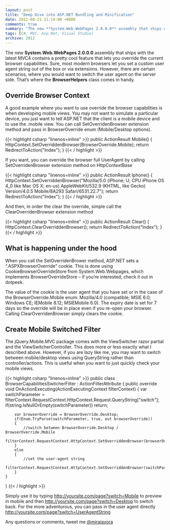 ```yaml
---
layout: post
title: "Deep Dive into ASP.NET Bundling and Minification"
date: 2012-08-21 21:14:00 +0000
comments: true
summary: "The new **System.Web.WebPages 2.0.0.0** assembly that ships with the latest MVC4 contains a pretty cool feature that lets you override the current browser capabilities. Sure, most modern browsers let you set a custom user agent string out of the box or via extensions. However, there are certain scenarios, where you would want to switch the user agent on the server side. That’s where the **BrowserHelpers** class comes in handy."
tags: [C#, MVC, Asp.Net, Visual Studio]
archive: 2012
---
```


The new **System.Web.WebPages 2.0.0.0** assembly that ships with the latest MVC4 contains a pretty cool feature that lets you override the current browser capabilities. Sure, most modern browsers let you set a custom user agent string out of the box or via extensions. However, there are certain scenarios, where you would want to switch the user agent on the server side. That’s where the **BrowserHelpers** class comes in handy.
<!--more-->

Override Browser Context
-------------------

A good example where you want to use override the browser capabilities is when developing mobile views. You may not want to simulate a particular device, you just want to tell ASP.NET that the client is a mobile device and to use the .mobile view.  You can call SetOverridenBrowser extension method and pass in BrowserOverride enum (Mobile/Desktop options).

{{< highlight csharp "linenos=inline" >}}
public ActionResult Mobile()
{
    HttpContext.SetOverriddenBrowser(BrowserOverride.Mobile);
    return RedirectToAction("Index");
}
{{< / highlight >}}

If you want, you can override the browser full UserAgent by calling SetOverridenBrowser extension method on HttpContextBase

{{< highlight csharp "linenos=inline" >}}
public ActionResult Iphone()
{
    HttpContext.SetOverriddenBrowser("Mozilla/5.0 (iPhone; U; CPU iPhone OS 4_0 like Mac OS X; en-us) AppleWebKit/532.9 (KHTML, like Gecko) Version/4.0.5 Mobile/8A293 Safari/6531.22.7");
    return RedirectToAction("Index");
}
{{< / highlight >}}

And then, in order the clear the override, simple call the ClearOverridenBrowser extension method

{{< highlight csharp "linenos=inline" >}}
public ActionResult Clear()
{
    HttpContext.ClearOverriddenBrowser();
    return RedirectToAction("Index");
}
{{< / highlight >}}
 

What is happening under the hood
-------------------

When you call the SetOverridenBrower method, ASP.NET sets a “.ASPXBrowserOverride” cookie. This is done using CookieBrowserOverrideStore from System.Web.Webpages, which implements BrowserOverrideStore – if you’re interested, check it out in dotpeek.

The value of the cookie is the user agent that you have set or in the case of the BrowserOverride.Mobile enum: Mozilla/4.0 (compatible; MSIE 6.0; Windows CE; IEMobile 8.12; MSIEMobile 6.0). The expiry date is set for 7 days so the override will be in place even if you re-open your browser. Calling ClearOverridenBrowser simply clears the cookie.

Create Mobile Switched Filter
-------------------

The jQuery.Mobile.MVC package comes with the ViewSwitcher razor partial and the ViewSwitcherController. This does more or less exactly what I described above. However, if you are lazy like me, you may want to switch between mobile/desktop views using QueryString rather than controller/actions.  This is useful when you want to just quickly check your mobile views.

{{< highlight csharp "linenos=inline" >}}
public class BrowserCapabilitiesSwitcherFilter : ActionFilterAttribute
{
    public override void OnActionExecuting(ActionExecutingContext filterContext)
    {
        var switchParameter = filterContext.RequestContext.HttpContext.Request.QueryString["switch"];
        if(string.IsNullOrEmpty(switchParameter))
            return;
 
        var browserOverride = BrowserOverride.Desktop;
        if(Enum.TryParse(switchParameter, true, out browserOverride))
        {
            //switch between BrowserOverride.Desktop / BrowserOverride.Mobile
            filterContext.RequestContext.HttpContext.SetOverriddenBrowser(browserOverride);
        }
        else
        {
            //set the user-agent string
            filterContext.RequestContext.HttpContext.SetOverriddenBrowser(switchParameter);
        }            
    }
}
{{< / highlight >}}

Simply use it by typing http://yoursite.com/page?switch=Mobile to preview in mobile and then http://yoursite.com/page?switch=Desktop to switch back. For the more adventurous, you can pass in the user agent directly http://yoursite.com/page?switch=UserAgentString

Any questions or comments, tweet me [@mirajavora](http://twitter.com/mirajavora)